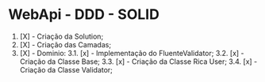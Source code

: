 # WebApi - DDD - SOLID

1. [X] - Criação da Solution;
2. [X] - Criação das Camadas;
3. [X] - Dominio:
3.1. [x] - Implementação do FluenteValidator;
3.2. [x] - Criação da Classe Base;
3.3. [x] - Criação da Classe Rica User;
3.4. [x] - Criação da Classe Validator;